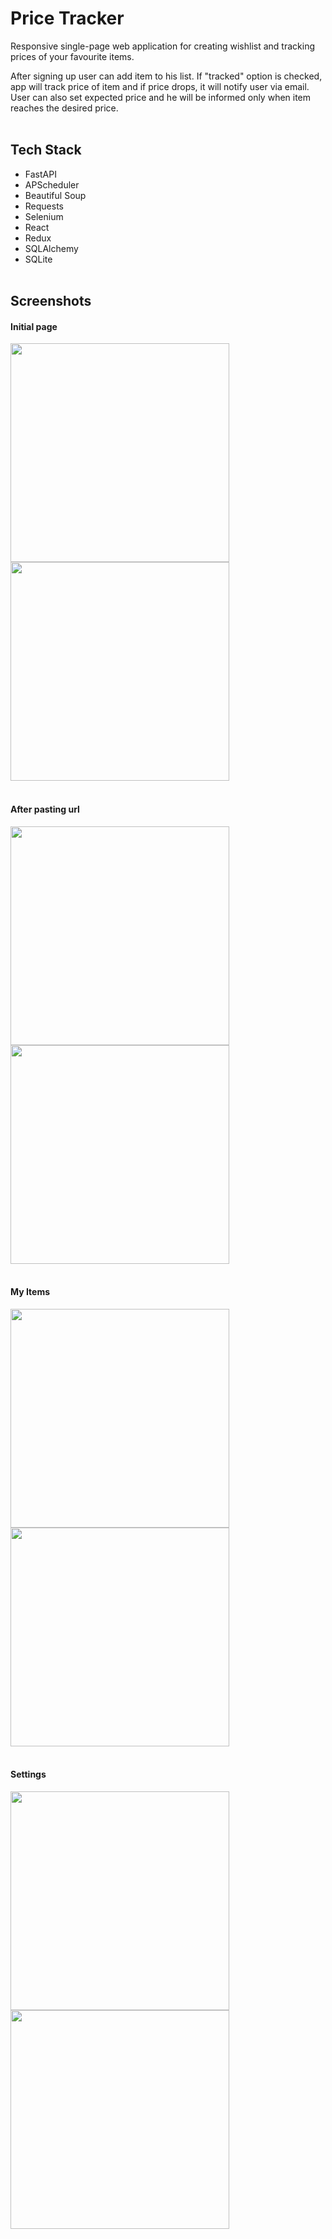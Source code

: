 # Price Tracker
Responsive single-page web application for creating wishlist and tracking prices of your favourite items.

After signing up user can add item to his list. If "tracked" option is checked, app will track price of item and if price drops, it will notify user via email. User can also set expected price and he will be informed only when item reaches the desired price.
<br><br>
## Tech Stack
- FastAPI
- APScheduler
- Beautiful Soup
- Requests
- Selenium
- React
- Redux
- SQLAlchemy
- SQLite
<br><br>
## Screenshots
<h4>Initial page</h4>
<kbd><img src="https://github.com/bartekbednarz013/Price-Tracker/assets/65030121/81c1d5f4-e7ed-4b79-b82c-add62c2c5296" height="350"/></kbd>
<kbd><img src="https://github.com/bartekbednarz013/Price-Tracker/assets/65030121/3b7d738f-3394-43ec-85ae-e1399514e6b0" height="350"/></kbd>
<br><br>
<h4>After pasting url</h4>
<kbd><img src="https://github.com/bartekbednarz013/Price-Tracker/assets/65030121/527495c4-8cc1-47ee-8619-46b9d0eab243" height="350"/></kbd>
<kbd><img src="https://github.com/bartekbednarz013/Price-Tracker/assets/65030121/b3c5a52b-063e-44ad-b0f0-63740761aaa8" height="350"/></kbd>
<br><br>
<h4>My Items</h4>
<kbd><img src="https://github.com/bartekbednarz013/Price-Tracker/assets/65030121/69a5dfc2-591d-4b6c-a65f-453a89564cb4" height="350"/></kbd>
<kbd><img src="https://github.com/bartekbednarz013/Price-Tracker/assets/65030121/5a7d3c00-957d-4987-9d27-5fa1c2bb69f7" height="350"/></kbd>
<br><br>
<h4>Settings</h4>
<kbd><img src="https://github.com/bartekbednarz013/Price-Tracker/assets/65030121/e2ddb9aa-0570-45a4-adde-4e74777cd687" height="350"/></kbd>
<kbd><img src="https://github.com/bartekbednarz013/Price-Tracker/assets/65030121/e03624f7-6d28-4ebb-ab76-d003fe2666f1" height="350"/></kbd>
<br><br>
